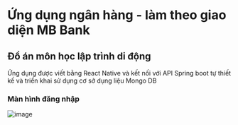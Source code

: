# Ứng dụng ngân hàng - làm theo giao diện MB Bank
##  Đồ án môn học lập trình di động
Ứng dụng được viết bằng React Native và kết nối với API Spring boot tự thiết kế và triển khai sử dụng cơ sở dụng liệu Mongo DB
### Màn hình đăng nhập
![image](https://github.com/HuuPhuoc2632/CloneUIMBBank/assets/125341224/88c0f89f-29c4-4811-af04-b33a0c841849)


